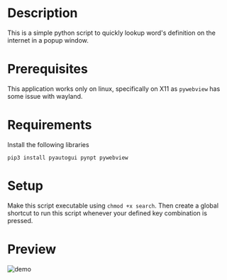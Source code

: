 # Description
This is a simple python script to quickly lookup word's definition on the internet in a popup window.

# Prerequisites
This application works only on linux, specifically on X11 as `pywebview` has some issue with wayland.

# Requirements

Install the following libraries

```
pip3 install pyautogui pynpt pywebview
```

# Setup
Make this script executable using `chmod +x search`. Then create a
global shortcut to run this script whenever your defined key combination
is pressed.

# Preview
![demo](https://user-images.githubusercontent.com/54985621/190110891-5cfce075-9940-41c8-b602-efe7e9f3cc4a.png)
